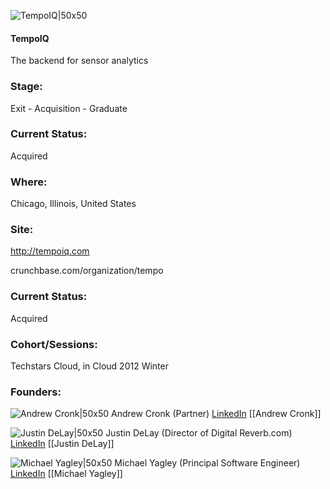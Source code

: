 

![TempoIQ|50x50](https://apimg.techstars.com/connect/images/image_files/57c71014c2f1c4dcc4000096/original/TempoIQ.png)

#### TempoIQ
The backend for sensor analytics

### Stage: 
Exit - Acquisition - Graduate 

### Current Status: 
Acquired

### Where:
Chicago, Illinois, United States

### Site:
http://tempoiq.com



crunchbase.com/organization/tempo

### Current Status: 
Acquired

### Cohort/Sessions: 
Techstars Cloud, in Cloud 2012 Winter

### Founders: 

![Andrew Cronk|50x50](https://apimg.techstars.com/connect/images/image_files/5547ac721e6c01af02000005/original/andrewcronk.jpg) Andrew Cronk (Partner) [LinkedIn](https://linkedin.com/in/andrewcronk) [[Andrew Cronk]]

![Justin DeLay|50x50](https://s3.amazonaws.com/founders-techstars-images/003E000000Frs6zIAB.jpg) Justin DeLay (Director of Digital Reverb.com) [LinkedIn](https://linkedin.com/in/justindelay) [[Justin DeLay]]

![Michael Yagley|50x50](https://angel.co/images/shared/nopic.png) Michael Yagley (Principal Software Engineer) [LinkedIn](https://linkedin.com/in/lkneale) [[Michael Yagley]]



